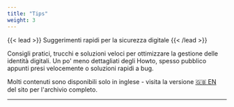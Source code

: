 ```yaml
---
title: "Tips"
weight: 3
---
```



{{< lead >}}
Suggerimenti rapidi per la sicurezza digitale
{{< /lead >}}

Consigli pratici, trucchi e soluzioni veloci per ottimizzare la gestione delle identità digitali. Un po' meno dettagliati degli Howto, spesso pubblico appunti presi velocemente o soluzioni rapidi a bug.

Molti contenuti sono disponibili solo in inglese - visita la versione [🇬🇧 EN](/en) del sito per l'archivio completo.

---
